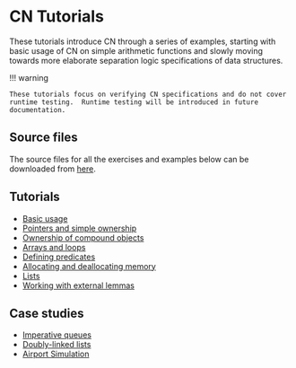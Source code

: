 # CN Tutorials

These tutorials introduce CN through a series of examples, starting with basic
usage of CN on simple arithmetic functions and slowly moving towards more
elaborate separation logic specifications of data structures.

!!! warning

    These tutorials focus on verifying CN specifications and do not cover
    runtime testing.  Runtime testing will be introduced in future
    documentation.

## Source files

The source files for all the exercises and examples below can be downloaded
from [here](link:exercises.zip).

## Tutorials

- [Basic usage](basic-usage.md)
- [Pointers and simple ownership](pointers-and-simple-ownership.md)
- [Ownership of compound objects](ownership-of-compound-objects.md)
- [Arrays and loops](arrays-and-loops.md)
- [Defining predicates](defining-predicates.md)
- [Allocating and deallocating memory](allocating-and-deallocating-memory.md)
- [Lists](lists.md)
- [Working with external lemmas](external-lemmas.md)

## Case studies

- [Imperative queues](../case-studies/imperative-queues.md)
- [Doubly-linked lists](../case-studies/doubly-linked-lists.md)
- [Airport Simulation](../case-studies/the-runway.md)
